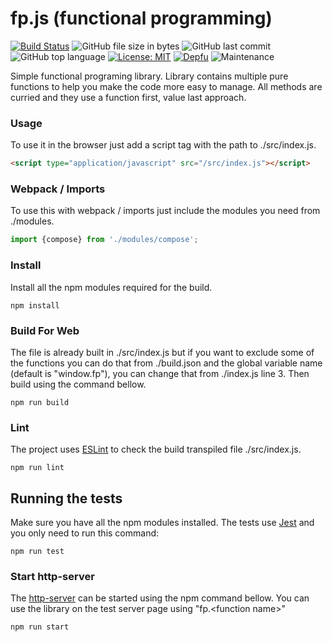 # fp.js (functional programming) 
[![Build Status](https://travis-ci.org/Pietroiu/fp.svg?branch=master)](https://travis-ci.org/Pietroiu/fp) ![GitHub file size in bytes](https://img.shields.io/github/size/pietroiu/fp/src/index.js.svg) ![GitHub last commit](https://img.shields.io/github/last-commit/pietroiu/fp.svg) ![GitHub top language](https://img.shields.io/github/languages/top/pietroiu/fp.svg) [![License: MIT](https://img.shields.io/github/license/Pietroiu/fp.svg)](https://opensource.org/licenses/MIT) [![Depfu](https://badges.depfu.com/badges/23d6c35858d2c06949a9ed85bd51ffc0/overview.svg)](https://depfu.com/github/Pietroiu/fp?project_id=7426) ![Maintenance](https://img.shields.io/maintenance/yes/2019.svg)

Simple functional programing library. Library contains multiple pure functions to help you make the code more easy to manage. All methods are curried and they use a function first, value last approach.
### Usage
To use it in the browser just add a script tag with the path to ./src/index.js.
```html
<script type="application/javascript" src="/src/index.js"></script>
```
### Webpack / Imports
To use this with webpack / imports just include the modules you need from ./modules.
```javascript
import {compose} from './modules/compose';
```
### Install
Install all the npm modules required for the build.
```
npm install
```
### Build For Web
The file is already built in ./src/index.js but if you want to exclude some of the functions you can do that from ./build.json and the global variable name (default is "window.fp"), you can change that from ./index.js line 3. Then build using the command bellow.
```
npm run build
```
### Lint
The project uses [ESLint](https://eslint.org/) to check the build transpiled file ./src/index.js.
```
npm run lint
```
## Running the tests
Make sure you have all the npm modules installed. The tests use [Jest](https://jestjs.io/) and you only need to run this command:
```
npm run test
```
### Start http-server
The [http-server](https://www.npmjs.com/package/http-server) can be started using the npm command bellow. You can use the library on the test server page using "fp.\<function name\>"
```
npm run start
```
